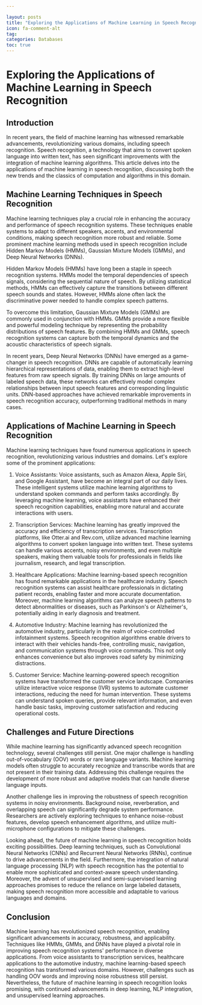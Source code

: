 ```yaml
---

layout: posts
title: "Exploring the Applications of Machine Learning in Speech Recognition"
icon: fa-comment-alt
tag:      
categories: Databases
toc: true
---
```




# Exploring the Applications of Machine Learning in Speech Recognition

## Introduction

In recent years, the field of machine learning has witnessed remarkable advancements, revolutionizing various domains, including speech recognition. Speech recognition, a technology that aims to convert spoken language into written text, has seen significant improvements with the integration of machine learning algorithms. This article delves into the applications of machine learning in speech recognition, discussing both the new trends and the classics of computation and algorithms in this domain.

## Machine Learning Techniques in Speech Recognition

Machine learning techniques play a crucial role in enhancing the accuracy and performance of speech recognition systems. These techniques enable systems to adapt to different speakers, accents, and environmental conditions, making speech recognition more robust and reliable. Some prominent machine learning methods used in speech recognition include Hidden Markov Models (HMMs), Gaussian Mixture Models (GMMs), and Deep Neural Networks (DNNs).

Hidden Markov Models (HMMs) have long been a staple in speech recognition systems. HMMs model the temporal dependencies of speech signals, considering the sequential nature of speech. By utilizing statistical methods, HMMs can effectively capture the transitions between different speech sounds and states. However, HMMs alone often lack the discriminative power needed to handle complex speech patterns.

To overcome this limitation, Gaussian Mixture Models (GMMs) are commonly used in conjunction with HMMs. GMMs provide a more flexible and powerful modeling technique by representing the probability distributions of speech features. By combining HMMs and GMMs, speech recognition systems can capture both the temporal dynamics and the acoustic characteristics of speech signals.

In recent years, Deep Neural Networks (DNNs) have emerged as a game-changer in speech recognition. DNNs are capable of automatically learning hierarchical representations of data, enabling them to extract high-level features from raw speech signals. By training DNNs on large amounts of labeled speech data, these networks can effectively model complex relationships between input speech features and corresponding linguistic units. DNN-based approaches have achieved remarkable improvements in speech recognition accuracy, outperforming traditional methods in many cases.

## Applications of Machine Learning in Speech Recognition

Machine learning techniques have found numerous applications in speech recognition, revolutionizing various industries and domains. Let's explore some of the prominent applications:

1. Voice Assistants: Voice assistants, such as Amazon Alexa, Apple Siri, and Google Assistant, have become an integral part of our daily lives. These intelligent systems utilize machine learning algorithms to understand spoken commands and perform tasks accordingly. By leveraging machine learning, voice assistants have enhanced their speech recognition capabilities, enabling more natural and accurate interactions with users.

2. Transcription Services: Machine learning has greatly improved the accuracy and efficiency of transcription services. Transcription platforms, like Otter.ai and Rev.com, utilize advanced machine learning algorithms to convert spoken language into written text. These systems can handle various accents, noisy environments, and even multiple speakers, making them valuable tools for professionals in fields like journalism, research, and legal transcription.

3. Healthcare Applications: Machine learning-based speech recognition has found remarkable applications in the healthcare industry. Speech recognition systems can assist healthcare professionals in dictating patient records, enabling faster and more accurate documentation. Moreover, machine learning algorithms can analyze speech patterns to detect abnormalities or diseases, such as Parkinson's or Alzheimer's, potentially aiding in early diagnosis and treatment.

4. Automotive Industry: Machine learning has revolutionized the automotive industry, particularly in the realm of voice-controlled infotainment systems. Speech recognition algorithms enable drivers to interact with their vehicles hands-free, controlling music, navigation, and communication systems through voice commands. This not only enhances convenience but also improves road safety by minimizing distractions.

5. Customer Service: Machine learning-powered speech recognition systems have transformed the customer service landscape. Companies utilize interactive voice response (IVR) systems to automate customer interactions, reducing the need for human intervention. These systems can understand spoken queries, provide relevant information, and even handle basic tasks, improving customer satisfaction and reducing operational costs.

## Challenges and Future Directions

While machine learning has significantly advanced speech recognition technology, several challenges still persist. One major challenge is handling out-of-vocabulary (OOV) words or rare language variants. Machine learning models often struggle to accurately recognize and transcribe words that are not present in their training data. Addressing this challenge requires the development of more robust and adaptive models that can handle diverse language inputs.

Another challenge lies in improving the robustness of speech recognition systems in noisy environments. Background noise, reverberation, and overlapping speech can significantly degrade system performance. Researchers are actively exploring techniques to enhance noise-robust features, develop speech enhancement algorithms, and utilize multi-microphone configurations to mitigate these challenges.

Looking ahead, the future of machine learning in speech recognition holds exciting possibilities. Deep learning techniques, such as Convolutional Neural Networks (CNNs) and Recurrent Neural Networks (RNNs), continue to drive advancements in the field. Furthermore, the integration of natural language processing (NLP) with speech recognition has the potential to enable more sophisticated and context-aware speech understanding. Moreover, the advent of unsupervised and semi-supervised learning approaches promises to reduce the reliance on large labeled datasets, making speech recognition more accessible and adaptable to various languages and domains.

## Conclusion

Machine learning has revolutionized speech recognition, enabling significant advancements in accuracy, robustness, and applicability. Techniques like HMMs, GMMs, and DNNs have played a pivotal role in improving speech recognition systems' performance in diverse applications. From voice assistants to transcription services, healthcare applications to the automotive industry, machine learning-based speech recognition has transformed various domains. However, challenges such as handling OOV words and improving noise robustness still persist. Nevertheless, the future of machine learning in speech recognition looks promising, with continued advancements in deep learning, NLP integration, and unsupervised learning approaches.